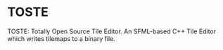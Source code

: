 # TOSTE
TOSTE: Totally Open Source Tile Editor.  An SFML-based C++ Tile Editor which writes tilemaps to a binary file.

